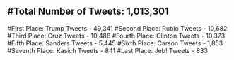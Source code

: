 #Total Number of Tweets: 1,013,301 
---
#First Place: Trump Tweets - 49,341
#Second Place: Rubio Tweets - 10,682
#Third Place: Cruz Tweets - 10,488
#Fourth Place: Clinton Tweets - 10,373
#Fifth Place: Sanders Tweets - 5,445
#Sixth Place: Carson Tweets - 1,853
#Seventh Place: Kasich Tweets - 841
#Last Place: Jeb! Tweets - 833
